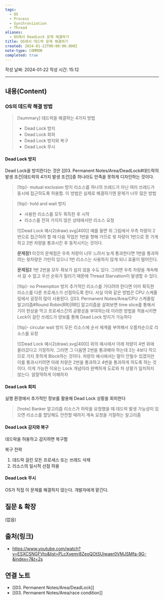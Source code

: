 ```yaml
---
tags:
  - OS
  - Process
  - Synchronization
  - Thread
aliases:
  - OS에서 DeadLock 문제 해결하기
title: OS에서 데드락 문제 해결하기
created: 2024-01-22T00:00:00.000Z
note-type: COMMON
completed: true
---
```

작성 날짜: 2024-01-22
작성 시간: 15:12


----
## 내용(Content)
### OS의 데드락 해결 방법
>[!summary] 데드락을 해결하는 4가지 방법
>- Dead Lock 방지
>- Dead Lock 회피
>- Dead Lock 방지와 복구
>- Dead Lock 무시

#### Dead Lock 방지
Dead Lock을 방지한다는 것은 [[03. Permanent Notes/Area/DeadLock#데드락의 발생 조건|데드락의 4가지 발생 조건]]중 하나라도 만족을 못하게 디자인하는 것이다.

>[!tip]- mutual exclusion 방지
>리소스를 하나의 쓰레드가 아닌 여러 쓰레드가 동시에 접근하도록 허용함. 이 방법은 실제로 해결하기엔 문제가 너무 많은 방법
>

>[!tip]- hold and wait 방지
>- 사용한 리소스를 모두 획득한 후 시작
>- 리소스를 전혀 가지지 않은 상태에서만 리소스 요청
>
>![[Dead Lock 예시2(draw).svg|400]]
>예를 들면 위 그림에서 우측 차량이 2번으로 접근하려 할 때 다음 작업은 1번을 향해 가므로 윗 차량이 1번으로 못 가게 하고 2번 차량을 통과시킨 후 동작시키는 것이다. 
>
>**문제점1**
>이것의 문제점은 우측 차량이 너무 느려서 늦게 통과한다면 1번을 통과하려는 윗차량은 가만히 있으니 1번 리소스는 사용하지 않게 되니 효율이 떨어진다. 
>
>**문제점2**
>1번 2번을 모두 확보가 쉽지 않을 수도 있다. 그러면 우측 차량을 계속해서 갈 수 없고 우선 순위가 밀리기 때문에 Thread Starvation이 발생할 수 있다.

>[!tip]- no Preemption 방지
>추가적인 리소스를 기다려야 한다면 이미 획득한 리소스를 다른 프로세스가 선점하도록 한다. 사실 이와 같은 방법은 CPU 스케줄링에서 굉장히 많이 사용된다. [[03. Permanent Notes/Area/CPU 스케줄링 알고리즘#Round Robin(RR)|RR]] 알고리즘을 살펴보면 time slice를 통해서 기아 현상을 막고 프로세스간의 공평성을 부여하는데 이러한 방법을 적용시키면 Lock이 걸린 쓰레드가 양보를 통해 Dead Lock 방지가 가능하다
>

>[!tip]- circular wait 방지
>모든 리소스에 순서 체계를 부여해서 오름차순으로 리소스를 요청
>
>![[Dead Lock 예시2(draw).svg|400]]
>위의 예시에서 아래 차량이 4번 위에 올라갔다고 가정하자. 그러면 그 다음엔 2번을 통과해야 하는데 2는 4보다 작으므로 가지 못하게 Block하는 것이다. 차량의 예시에서는 말이 안될수 있겠지만 이를 통과시키려면 아래 차량은 2번을 통과하고 4번을 통과하게 하도록 하는 것이다. 이게 가능한 이유는 Lock 개념이라 완벽하게 도로와 차 상황가 일치하지 않는다. 알잘딱하게 이해하자
>


#### Dead Lock 회피
실행 환경에서 추가적인 정보를 활용해 Dead Lock 상황을 회피한다

>[!note] Banker 알고리즘
>리소스가 허락을 요청했을 때 데드락 발생 가능성이 있으면 리소스를 할당해도 안전할 때까지 계속 요청을 거절하는 알고리즘


#### Dead Lock 감지와 복구
데드락을 허용하고 감지하면 복구함

복구 전략
1. 데드락 걸린 모든 프로세스 또는 쓰레드 삭제
2. 리소스의 일시적 선점 허용

#### Dead Lock 무시
OS가 직접 이 문제를 해결하지 않는다. 개발자에게 맡긴다.
## 질문 & 확장

(없음)

## 출처(링크)
- https://www.youtube.com/watch?v=ESXCSNGFVto&list=PLcXyemr8ZeoQOtSUjwaer0VMJSMfa-9G-&index=7&t=2s

## 연결 노트
- [[03. Permanent Notes/Area/DeadLock]]
- [[03. Permanent Notes/Area/race condition]]









